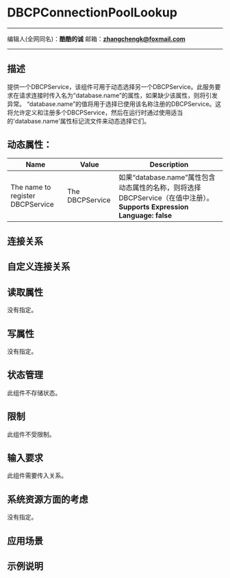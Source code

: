 # DBCPConnectionPoolLookup
***
编辑人(全网同名)：__**酷酷的诚**__  邮箱：**zhangchengk@foxmail.com** 
***

## 描述

提供一个DBCPService，该组件可用于动态选择另一个DBCPService。此服务要求在请求连接时传入名为“database.name”的属性，如果缺少该属性，则将引发异常。 “database.name”的值将用于选择已使用该名称注册的DBCPService。这将允许定义和注册多个DBCPService，然后在运行时通过使用适当的'database.name'属性标记流文件来动态选择它们。


## 动态属性：

| Name | Value | Description |
|--|--|--|
| The name to register DBCPService | The DBCPService | 如果“database.name”属性包含动态属性的名称，则将选择DBCPService（在值中注册）。  **Supports Expression Language: false** |

### 

## 连接关系


## 自定义连接关系


## 读取属性

没有指定。

## 写属性

没有指定。

## 状态管理

此组件不存储状态。

## 限制

此组件不受限制。

## 输入要求

此组件需要传入关系。

## 系统资源方面的考虑

没有指定。

## 应用场景


## 示例说明


